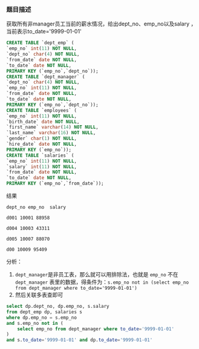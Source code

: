 ### 题目描述
获取所有非manager员工当前的薪水情况，给出dept_no、emp_no以及salary ，当前表示to_date='9999-01-01'
```sql
CREATE TABLE `dept_emp` (
`emp_no` int(11) NOT NULL,
`dept_no` char(4) NOT NULL,
`from_date` date NOT NULL,
`to_date` date NOT NULL,
PRIMARY KEY (`emp_no`,`dept_no`));
CREATE TABLE `dept_manager` (
`dept_no` char(4) NOT NULL,
`emp_no` int(11) NOT NULL,
`from_date` date NOT NULL,
`to_date` date NOT NULL,
PRIMARY KEY (`emp_no`,`dept_no`));
CREATE TABLE `employees` (
`emp_no` int(11) NOT NULL,
`birth_date` date NOT NULL,
`first_name` varchar(14) NOT NULL,
`last_name` varchar(16) NOT NULL,
`gender` char(1) NOT NULL,
`hire_date` date NOT NULL,
PRIMARY KEY (`emp_no`));
CREATE TABLE `salaries` (
`emp_no` int(11) NOT NULL,
`salary` int(11) NOT NULL,
`from_date` date NOT NULL,
`to_date` date NOT NULL,
PRIMARY KEY (`emp_no`,`from_date`));
```

结果
```
dept_no	emp_no	salary

d001 10001 88958

d004 10003 43311

d005 10007 88070

d00 10009 95409
```

分析：
1. `dept_manager`是非员工表，那么就可以用排除法，也就是  `emp_no` 不在 `dept_manager` 表里的数据，得条件为：`s.emp_no not in (select emp_no from dept_manager where to_date='9999-01-01')`
2. 然后关联多表查即可

```sql
select dp.dept_no, dp.emp_no, s.salary
from dept_emp dp, salaries s
where dp.emp_no = s.emp_no 
and s.emp_no not in (
    select emp_no from dept_manager where to_date='9999-01-01'
)
and s.to_date='9999-01-01' and dp.to_date='9999-01-01'
```